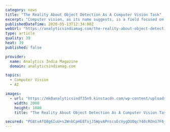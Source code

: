 ```yaml
---
category: news
title: "The Reality About Object Detection As A Computer Vision Task"
excerpt: "Computer vision, as its name suggests, is a field focused on the study and automation of visual perception tasks. Sounds logical and obvious, right? Despite the specificity of this subarea of ​​artificial intelligence,"
publishedDateTime: 2020-05-13T12:34:00Z
webUrl: "https://analyticsindiamag.com/the-reality-about-object-detection-as-a-computer-vision-task/"
type: article
quality: 39
heat: 39
published: false

provider:
  name: Analytics India Magazine
  domain: analyticsindiamag.com

topics:
  - Computer Vision
  - AI

images:
  - url: "https://mk0analyticsindf35n9.kinstacdn.com/wp-content/uploads/2020/05/1_RrGulXXb80ZFPBImDn5Edw.jpeg"
    width: 2000
    height: 1000
    title: "The Reality About Object Detection As A Computer Vision Task"

secured: "PG8tvAfQ8g6IuU+s2WnbCpHE8TojJ5WpvAPnscsEcVygDUOqcY4OcROnG7F6jjNlULeUdHaLMv81rop1mMASgPMSam+UXBdB0cNkY7ZKD95q4BKF2b6Ojt6fEqJjfDQ2Nwo52zUaPN5zR49s0EL4lNzjKrmOmdI0y6m8ZQR2aLIs1QFygk048SEaOAXlOxiozVL6M0PpaHqL4fS43olS5vR75xGSwKTgz+a34pkkY1fBs62C/kAUjmbeQ1U1nYZJNZ1uN+o/wm1RiK1gz73wIlVnSORbvi2XL4f+evMJntnweR+QSb0U3sxNX/AqEv3y;nKNtSuvsV9jAaE9dKeQMzw=="
---
```


